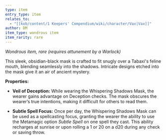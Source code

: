 ```yaml
---
type: item
entry_type: item
relates_to:
  - "[[kob/content/1 Keepers' Compendium/wiki/character/Vax|Vax]]"
author: DM
item_type: wondrous item
item_rarity: rare
---
```

_Wondrous item, rare (requires attunement by a Warlock)_

This sleek, obsidian-black mask is crafted to fit snugly over a Tabaxi's feline mouth, blending seamlessly into the shadows. Intricate designs etched into the mask give it an air of ancient mystery.

**Properties:**

- **Veil of Deception:** While wearing the Whispering Shadows Mask, the wearer gains advantage on Deception checks. The mask obscures the wearer’s true intentions, making it difficult for others to read them.
    
- **Subtle Spell Focus:** Once per day, the Whispering Shadows Mask can be used as a spellcasting focus, granting the wearer the ability to use the Metamagic option _Subtle Spell_ on one spell they cast. This ability recharges at sunrise or upon rolling a 1 or 20 on a d20 during any check or saving throw.